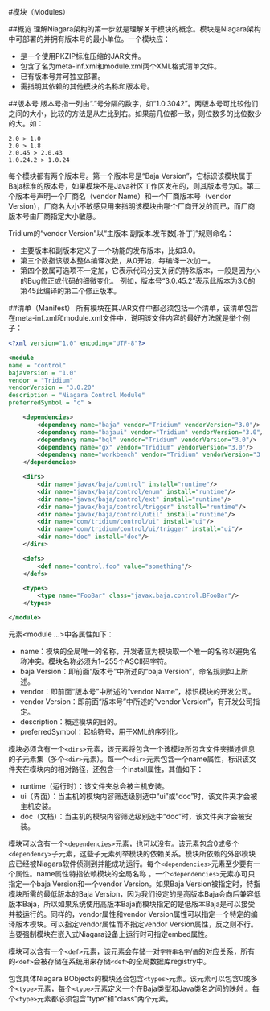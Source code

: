 ﻿#模块（Modules）

##概览
理解Niagara架构的第一步就是理解关于模块的概念。模块是Niagara架构中可部署的并拥有版本号的最小单位。一个模块应：
* 是一个使用PKZIP标准压缩的JAR文件。
* 包含了名为meta-inf.xml和module.xml两个XML格式清单文件。
* 已有版本号并可独立部署。
* 需指明其依赖的其他模块的名称和版本号。

##版本号
版本号指一列由“.”号分隔的数字，如“1.0.3042”。两版本号可比较他们之间的大小，比较的方法是从左比到右。如果前几位都一致，则位数多的比位数少的大。如：

	2.0 > 1.0
	2.0 > 1.8
	2.0.45 > 2.0.43
	1.0.24.2 > 1.0.24

每个模块都有两个版本号。第一个版本号是“Baja Version”，它标识该模块属于Baja标准的版本号，如果模块不是Java社区工作区发布的，则其版本号为0。第二个版本号声明一个厂商名（vendor Name）和一个厂商版本号（vendor Version），厂商名大小不敏感只用来指明该模块由哪个厂商开发的而已，而厂商版本号由厂商指定大小敏感。

Tridium的“vendor Version”以“主版本.副版本.发布数[.补丁]”规则命名：
* 主要版本和副版本定义了一个功能的发布版本，比如3.0。
* 第三个数指该版本整体编译次数，从0开始，每编译一次加一。
* 第四个数属可选项不一定加，它表示代码分支关闭的特殊版本，一般是因为小的Bug修正或代码的细微变化。
例如，版本号“3.0.45.2”表示此版本为3.0的第45此编译的第二个修正版本。

##清单（Manifest）
所有模块在其JAR文件中都必须包括一个清单，该清单包含在meta-inf.xml和module.xml文件中，说明该文件内容的最好方法就是举个例子：

``` xml
<?xml version="1.0" encoding="UTF-8"?> 

<module 
name = "control" 
bajaVersion = "1.0" 
vendor = "Tridium" 
vendorVersion = "3.0.20" 
description = "Niagara Control Module" 
preferredSymbol = "c" > 

	<dependencies> 
		<dependency name="baja" vendor="Tridium" vendorVersion="3.0"/> 
		<dependency name="bajaui" vendor="Tridium" vendorVersion="3.0"/> 
		<dependency name="bql" vendor="Tridium" vendorVersion="3.0"/> 
		<dependency name="gx" vendor="Tridium" vendorVersion="3.0"/> 
		<dependency name="workbench" vendor="Tridium" vendorVersion="3.0"/>
	</dependencies> 

	<dirs>
		<dir name="javax/baja/control" install="runtime"/> 
		<dir name="javax/baja/control/enum" install="runtime"/> 
		<dir name="javax/baja/control/ext" install="runtime"/> 
		<dir name="javax/baja/control/trigger" install="runtime"/> 
		<dir name="javax/baja/control/util" install="runtime"/> 
		<dir name="com/tridium/control/ui" install="ui"/> 
		<dir name="com/tridium/control/ui/trigger" install="ui"/> 
		<dir name="doc" install="doc"/> 
	</dirs> 

	<defs> 
		<def name="control.foo" value="something"/> 
	</defs> 

	<types> 
		<type name="FooBar" class="javax.baja.control.BFooBar"/> 
	</types> 

</module>

```

元素<module …>中各属性如下：
* name：模块的全局唯一的名称，开发者应为模块取一个唯一的名称以避免名称冲突。模块名称必须为1~255个ASCII码字符。
* baja Version：即前面“版本号”中所述的“baja Version”，命名规则如上所述。
* vendor：即前面“版本号”中所述的“vendor Name”，标识模块的开发公司。
* vendor Version：即前面“版本号”中所述的“vendor Version”，有开发公司指定。
* description：概述模块的目的。
* preferredSymbol：起始符号，用于XML的序列化。 

模块必须含有一个`<dirs>`元素，该元素将包含一个该模块所包含文件夹描述信息的子元素集（多个`<dir>`元素）。每一个`<dir>`元素包含一个name属性，标识该文件夹在模块内的相对路径，还包含一个install属性，其值如下：
* runtime（运行时）：该文件夹总会被主机安装。
* ui（界面）：当主机的模块内容筛选级别选中“ui”或“doc”时，该文件夹才会被主机安装。
* doc（文档）：当主机的模块内容筛选级别选中“doc”时，该文件夹才会被安装。

模块可以含有一个`<dependencies>`元素，也可以没有。该元素包含0或多个`<dependency>`子元素，这些子元素列举模块的依赖关系。模块所依赖的外部模块应已经被Niagara软件侦测到并能成功运行。每个`<dependencies>`元素至少要有一个属性。name属性特指依赖模块的全局名称 。一个`<dependencies>`元素亦可只指定一个baja Version和一个vendor Version。如果Baja Version被指定时，特指模块所需的最低版本的Baja Version，因为我们设定的是高版本Baja会向后兼容低版本Baja，所以如果系统使用高版本Baja而模块指定的是低版本Baja是可以接受并被运行的。同样的，vendor属性和vendor Version属性可以指定一个特定的编译版本模块。可以指定vendor属性而不指定vendor Version属性，反之则不行。当要强制模块在嵌入式Niagara设备上运行时可指定embed属性。

模块可以含有一个`<def>`元素，该元素会存储一对`字符串名字`/`值`的对应关系，所有的`<def>`会被存储在系统用来存储`<def>`的全局数据库registry中。

包含具体Niagara BObjects的模块还会包含`<types>`元素。该元素可以包含0或多个`<type>`元素，每个`<type>`元素定义一个在Baja类型和Java类名之间的映射 。每个`<type>`元素都必须包含“type”和“class”两个元素。
